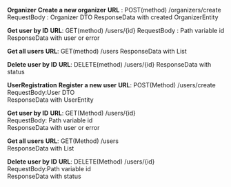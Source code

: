 **Organizer**
**Create a new organizer**
**URL** : POST(method)	/organizers/create
RequestBody : Organizer DTO
ResponseData with created OrganizerEntity

**Get user by ID**
**URL**: GET(method)	/users/{id}
RequestBody : Path variable id
ResponseData with user or error

**Get all users**
**URL**: GET(method)	/users
ResponseData with List<UserEntity>

**Delete user by ID**
**URL**: DELETE(method)	/users/{id}	
ResponseData with status

**UserRegistration**
**Register a new user**
**URL**: POST(Method)	/users/create		
RequestBody:User DTO	
ResponseData with UserEntity

**Get user by ID**
**URL**: GET(Method)	/users/{id}		
RequestBody: Path variable id	
ResponseData with user or error

**Get all users**
**URL**: GET(Method)	/users	
ResponseData with List<UserEntity>

**Delete user by ID**
**URL**: DELETE(Method)	/users/{id}		
RequestBody:Path variable id	
ResponseData with status



